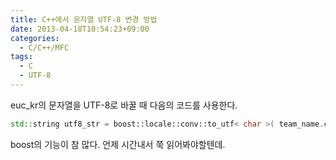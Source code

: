 ```yaml
---
title: C++에서 문자열 UTF-8 변경 방법
date: 2013-04-18T10:54:23+09:00
categories:
  - C/C++/MFC
tags:
  - C
  - UTF-8
---
```


euc_kr의 문자열을 UTF-8로 바꿀 때 다음의 코드를 사용한다.

```cpp
std::string utf8_str = boost::locale::conv::to_utf< char >( team_name.c_str(), "EUC-KR" );
```

boost의 기능이 참 많다. 언제 시간내서 쭉 읽어봐야할텐데.
